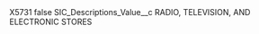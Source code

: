 <?xml version="1.0" encoding="UTF-8"?>
<CustomMetadata xmlns="http://soap.sforce.com/2006/04/metadata" xmlns:xsi="http://www.w3.org/2001/XMLSchema-instance" xmlns:xsd="http://www.w3.org/2001/XMLSchema">
    <label>X5731</label>
    <protected>false</protected>
    <values>
        <field>SIC_Descriptions_Value__c</field>
        <value xsi:type="xsd:string">RADIO, TELEVISION, AND ELECTRONIC STORES</value>
    </values>
</CustomMetadata>
